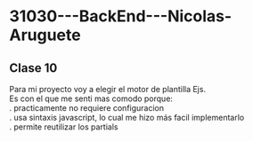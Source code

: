 # 31030---BackEnd---Nicolas-Aruguete

## Clase 10

Para mi proyecto voy a elegir el motor de plantilla Ejs.  
Es con el que me senti mas comodo porque:  
. practicamente no requiere configuracion  
. usa sintaxis javascript, lo cual me hizo más facil implementarlo  
. permite reutilizar los partials   
